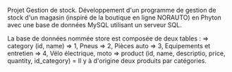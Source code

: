Projet Gestion de stock.
Développement d'un programme de gestion de stock d'un magasin (inspiré de la boutique en ligne NORAUTO) en Phyton avec une base de données MySQL utilisant un serveur SQL.

La base de données nommée store est composée de deux tables :
=> category (id, name)
    => 1, Pneus
    => 2, Pièces auto
    => 3, Equipements et entretien
    => 4, Vélo électrique, moto
=> product (id, name, descriptio, price, quantity, id_category)
    = Il y à d'origine deux produits par catégories. 